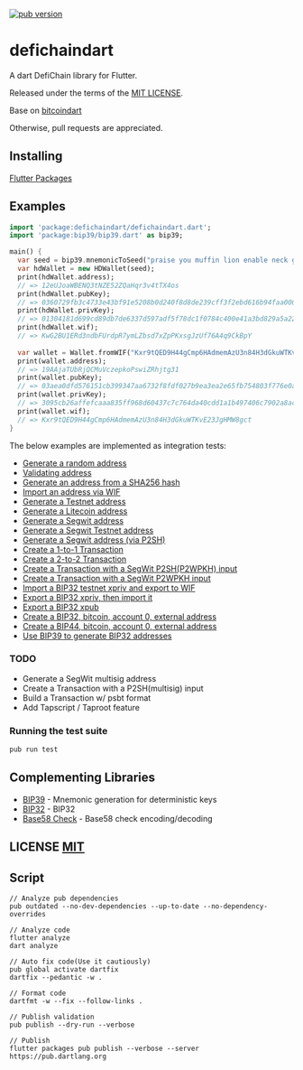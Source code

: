 <a href="https://pub.dartlang.org/packages/bitcoindart"><img alt="pub version" src="https://img.shields.io/pub/v/bitcoindart.svg?style=flat-square"></a>

# defichaindart

A dart DefiChain library for Flutter.

Released under the terms of the [MIT LICENSE](LICENSE).

Base on [bitcoindart](https://github.com/DeFiCh-WalletApp/DeFiChain-dart)

Otherwise, pull requests are appreciated.

## Installing

[Flutter Packages](https://pub.dartlang.org/packages/defichaindart#-installing-tab-)

## Examples

```dart
import 'package:defichaindart/defichaindart.dart';
import 'package:bip39/bip39.dart' as bip39;

main() {
  var seed = bip39.mnemonicToSeed("praise you muffin lion enable neck grocery crumble super myself license ghost");
  var hdWallet = new HDWallet(seed);
  print(hdWallet.address);
  // => 12eUJoaWBENQ3tNZE52ZQaHqr3v4tTX4os
  print(hdWallet.pubKey);
  // => 0360729fb3c4733e43bf91e5208b0d240f8d8de239cff3f2ebd616b94faa0007f4
  print(hdWallet.privKey);
  // => 01304181d699cd89db7de6337d597adf5f78dc1f0784c400e41a3bd829a5a226
  print(hdWallet.wif);
  // => KwG2BU1ERd3ndbFUrdpR7ymLZbsd7xZpPKxsgJzUf76A4q9CkBpY
  
  var wallet = Wallet.fromWIF("Kxr9tQED9H44gCmp6HAdmemAzU3n84H3dGkuWTKvE23JgHMW8gct");
  print(wallet.address);
  // => 19AAjaTUbRjQCMuVczepkoPswiZRhjtg31
  print(wallet.pubKey);
  // => 03aea0dfd576151cb399347aa6732f8fdf027b9ea3ea2e65fb754803f776e0a509
  print(wallet.privKey);
  // => 3095cb26affefcaaa835ff968d60437c7c764da40cdd1a1b497406c7902a8ac9
  print(wallet.wif);
  // => Kxr9tQED9H44gCmp6HAdmemAzU3n84H3dGkuWTKvE23JgHMW8gct
}
```

The below examples are implemented as integration tests:
- [Generate a random address](https://github.com/DeFiCh-WalletApp/DeFiChain-dart/blob/master/test/integration/addresses_test.dart#L24)
- [Validating address](https://github.com/DeFiCh-WalletApp/DeFiChain-dart/blob/master/test/address_test.dart)
- [Generate an address from a SHA256 hash](https://github.com/DeFiCh-WalletApp/DeFiChain-dart/blob/master/test/integration/addresses_test.dart#L32)
- [Import an address via WIF](https://github.com/DeFiCh-WalletApp/DeFiChain-dart/blob/master/test/integration/addresses_test.dart#L42)
- [Generate a Testnet address](https://github.com/DeFiCh-WalletApp/DeFiChain-dart/blob/master/test/integration/addresses_test.dart#L51)
- [Generate a Litecoin address](https://github.com/DeFiCh-WalletApp/DeFiChain-dart/blob/master/test/integration/addresses_test.dart#L63)
- [Generate a Segwit address](https://github.com/DeFiCh-WalletApp/DeFiChain-dart/blob/master/test/integration/addresses_test.dart#L74)
- [Generate a Segwit Testnet address](https://github.com/DeFiCh-WalletApp/DeFiChain-dart/blob/master/test/integration/addresses_test.dart#L83)
- [Generate a Segwit address (via P2SH)](https://github.com/DeFiCh-WalletApp/DeFiChain-dart/blob/master/test/integration/addresses_test.dart#L95)
- [Create a 1-to-1 Transaction](https://github.com/DeFiCh-WalletApp/DeFiChain-dart/blob/master/test/integration/transactions_test.dart#11)
- [Create a 2-to-2 Transaction](https://github.com/DeFiCh-WalletApp/DeFiChain-dart/blob/master/test/integration/transactions_test.dart#L30)
- [Create a Transaction with a SegWit P2SH(P2WPKH) input](https://github.com/DeFiCh-WalletApp/DeFiChain-dart/blob/master/test/integration/transactions_test.dart#L62)
- [Create a Transaction with a SegWit P2WPKH input](https://github.com/DeFiCh-WalletApp/DeFiChain-dart/blob/master/test/integration/transactions_test.dart#L86)
- [Import a BIP32 testnet xpriv and export to WIF](https://github.com/DeFiCh-WalletApp/DeFiChain-dart/blob/master/test/integration/bip32_test.dart#L9)
- [Export a BIP32 xpriv, then import it](https://github.com/DeFiCh-WalletApp/DeFiChain-dart/blob/master/test/integration/bip32_test.dart#L14)
- [Export a BIP32 xpub](https://github.com/DeFiCh-WalletApp/DeFiChain-dart/blob/master/test/integration/bip32_test.dart#L23)
- [Create a BIP32, bitcoin, account 0, external address](https://github.com/DeFiCh-WalletApp/DeFiChain-dart/blob/master/test/integration/bip32_test.dart#L30)
- [Create a BIP44, bitcoin, account 0, external address](https://github.com/DeFiCh-WalletApp/DeFiChain-dart/blob/master/test/integration/bip32_test.dart#L41)
- [Use BIP39 to generate BIP32 addresses](https://github.com/DeFiCh-WalletApp/DeFiChain-dart/blob/master/test/integration/bip32_test.dart#L56)


### TODO
- Generate a SegWit multisig address
- Create a Transaction with a P2SH(multisig) input
- Build a Transaction w/ psbt format
- Add Tapscript / Taproot feature

### Running the test suite

``` bash
pub run test
```

## Complementing Libraries
- [BIP39](https://github.com/anicdh/bip39) - Mnemonic generation for deterministic keys
- [BIP32](https://github.com/anicdh/bip32) - BIP32
- [Base58 Check](https://github.com/anicdh/bs58check-dart) - Base58 check encoding/decoding

## LICENSE [MIT](LICENSE)

## Script
```
// Analyze pub dependencies
pub outdated --no-dev-dependencies --up-to-date --no-dependency-overrides

// Analyze code
flutter analyze
dart analyze

// Auto fix code(Use it cautiously)
pub global activate dartfix
dartfix --pedantic -w .

// Format code
dartfmt -w --fix --follow-links .

// Publish validation
pub publish --dry-run --verbose

// Publish
flutter packages pub publish --verbose --server https://pub.dartlang.org
```